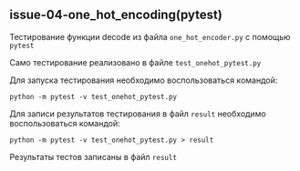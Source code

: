 ## issue-04-one_hot_encoding(pytest)

Тестирование функции decode из файла `one_hot_encoder.py` с помощью `pytest`


Само тестирование реализовано в файле `test_onehot_pytest.py`

Для запуска тестирования необходимо воспользоваться командой:
```commandline
python -m pytest -v test_onehot_pytest.py
```

Для записи результатов тестирования в файл `result` необходимо воспользоваться командой:
```commandline
python -m pytest -v test_onehot_pytest.py > result
```

Результаты тестов записаны в файл `result`